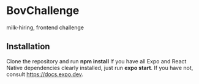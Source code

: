 # BovChallenge
milk-hiring, frontend challenge

## Installation
Clone the repository and run **npm install**
If you have all Expo and React Native dependencies clearly installed, just run **expo start**.
If you have not, consult https://docs.expo.dev.
